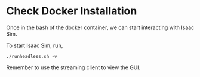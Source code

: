 # Check Docker Installation

Once in the bash of the docker container, we can start interacting with Isaac Sim. 

To start Isaac Sim, run,
```console
./runheadless.sh -v
```
Remember to use the streaming client to view the GUI.